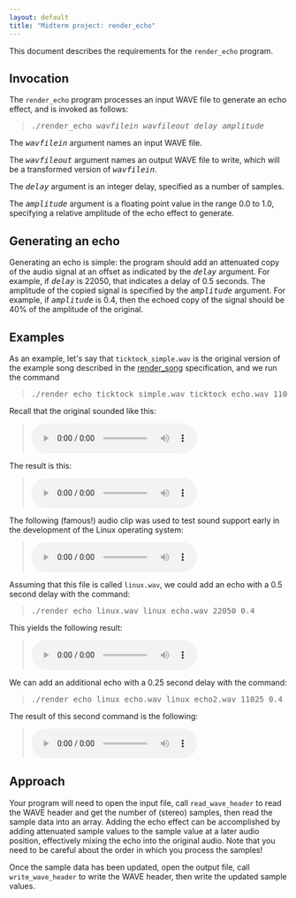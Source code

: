 ```yaml
---
layout: default
title: "Midterm project: render_echo"
---
```


This document describes the requirements for the `render_echo` program.

## Invocation

The `render_echo` program processes an input WAVE file to generate an echo effect, and is invoked as follows:

> <tt>./render&#95;echo <i>wavfilein</i> <i>wavfileout</i> <i>delay</i> <i>amplitude</i></tt>

The <tt><i>wavfilein</i></tt> argument names an input WAVE file.

The <tt><i>wavfileout</i></tt> argument names an output WAVE file to write, which will be a transformed version of <tt><i>wavfilein</i></tt>.

The <tt><i>delay</i></tt> argument is an integer delay, specified as a number of samples.

The <tt><i>amplitude</i></tt> argument is a floating point value in the range 0.0 to 1.0, specifying a relative amplitude of the echo effect to generate.

## Generating an echo

Generating an echo is simple: the program should add an attenuated copy of the audio signal at an offset as indicated by the <tt><i>delay</i></tt> argument.  For example, if <tt><i>delay</i></tt> is 22050, that indicates a delay of 0.5 seconds.  The amplitude of the copied signal is specified by the <tt><i>amplitude</i></tt> argument.  For example, if <tt><i>amplitude</i></tt> is 0.4, then the echoed copy of the signal should be 40% of the amplitude of the original.

## Examples

As an example, let's say that `ticktock_simple.wav` is the original version of the example song described in the [render\_song](render_song.html) specification, and we run the command

<blockquote>
<pre>
./render&#95;echo ticktock&#95;simple.wav ticktock&#95;echo.wav 11025 0.4
</pre>
</blockquote>

Recall that the original sounded like this:

> <audio controls><source src="snd/ticktock_simple.wav" type="audio/wav"></audio>

The result is this:

> <audio controls><source src="snd/ticktock_echo.wav" type="audio/wav"></audio>

The following (famous!) audio clip was used to test sound support early in the development of the Linux operating system:

> <audio controls><source src="snd/linux.wav" type="audio/wav"></audio>

Assuming that this file is called `linux.wav`, we could add an echo with a 0.5 second delay with the command:

<blockquote>
<pre>
./render&#95;echo linux.wav linux&#95;echo.wav 22050 0.4
</pre>
</blockquote>

This yields the following result:

> <audio controls><source src="snd/linux_echo.wav" type="audio/wav"></audio>

We can add an additional echo with a 0.25 second delay with the command:

<blockquote>
<pre>
./render&#95;echo linux&#95;echo.wav linux&#95;echo2.wav 11025 0.4
</pre>
</blockquote>

The result of this second command is the following:

> <audio controls><source src="snd/linux_echo2.wav" type="audio/wav"></audio>

## Approach

Your program will need to open the input file, call `read_wave_header` to read the WAVE header and get the number of (stereo) samples, then read the sample data into an array.  Adding the echo effect can be accomplished by adding attenuated sample values to the sample value at a later audio position, effectively mixing the echo into the original audio.  Note that you need to be careful about the order in which you process the samples!

Once the sample data has been updated, open the output file, call `write_wave_header` to write the WAVE header, then write the updated sample values.
